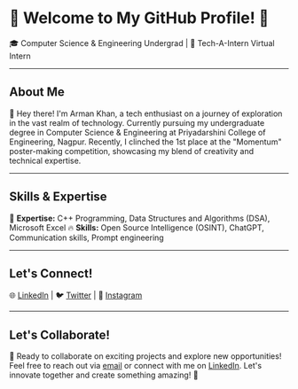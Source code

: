 # 🚀 Welcome to My GitHub Profile! 🌟

🎓 Computer Science & Engineering Undergrad | 💼 Tech-A-Intern Virtual Intern

---

## About Me

🌈 Hey there! I'm Arman Khan, a tech enthusiast on a journey of exploration in the vast realm of technology. Currently pursuing my undergraduate degree in Computer Science & Engineering at Priyadarshini College of Engineering, Nagpur. Recently, I clinched the 1st place at the "Momentum" poster-making competition, showcasing my blend of creativity and technical expertise.

---

## Skills & Expertise

🌟 **Expertise:** C++ Programming, Data Structures and Algorithms (DSA), Microsoft Excel 
🔥 **Skills:** Open Source Intelligence (OSINT), ChatGPT, Communication skills, Prompt engineering

---

## Let's Connect!

🌐 [LinkedIn](www.linkedin.com/in/arman-khan-3043072b5) | 🐦 [Twitter](https://twitter.com/Arman_Khan_24) | 🔗 [Instagram](https://www.instagram.com/_arman_khan_24_/)

---

## Let's Collaborate!

🌟 Ready to collaborate on exciting projects and explore new opportunities! Feel free to reach out via [email](mailto:arman.rkhan24@gmail.com) or connect with me on [LinkedIn](www.linkedin.com/in/arman-khan-3043072b5). Let's innovate together and create something amazing! 🚀

